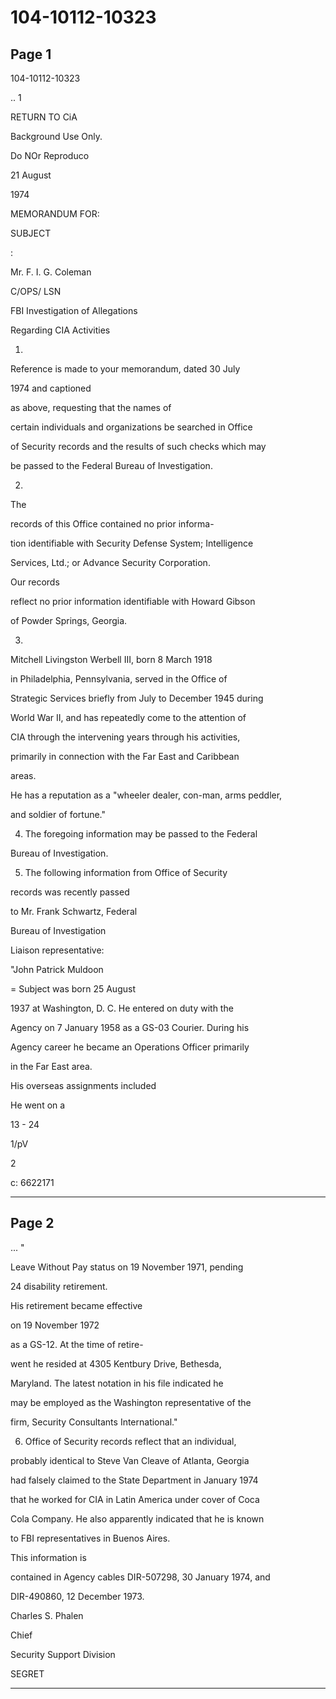 # 104-10112-10323

## Page 1

104-10112-10323

.. 1

RETURN TO CiA

Background Use Only.

Do NOr Reproduco

21 August

1974

MEMORANDUM FOR:

SUBJECT

:

Mr. F. I. G. Coleman

C/OPS/ LSN

FBI Investigation of Allegations

Regarding CIA Activities

1.

Reference is made to your memorandum, dated 30 July

1974 and captioned

as above, requesting that the names of

certain individuals and organizations be searched in Office

of Security records and the results of such checks which may

be passed to the Federal Bureau of Investigation.

2.

The

records of this Office contained no prior informa-

tion identifiable with Security Defense System; Intelligence

Services, Ltd.; or Advance Security Corporation.

Our records

reflect no prior information identifiable with Howard Gibson

of Powder Springs, Georgia.

3.

Mitchell Livingston Werbell III, born 8 March 1918

in Philadelphia, Pennsylvania, served in the Office of

Strategic Services briefly from July to December 1945 during

World War II, and has repeatedly come to the attention of

CIA through the intervening years through his activities,

primarily in connection with the Far East and Caribbean

areas.

He has a reputation as a "wheeler dealer, con-man, arms peddler,

and soldier of fortune."

4. The foregoing information may be passed to the Federal

Bureau of Investigation.

5. The following information from Office of Security

records was recently passed

to Mr. Frank Schwartz, Federal

Bureau of Investigation

Liaison representative:

"John Patrick Muldoon

= Subject was born 25 August

1937 at Washington, D. C. He entered on duty with the

Agency on 7 January 1958 as a GS-03 Courier. During his

Agency career he became an Operations Officer primarily

in the Far East area.

His overseas assignments included

He went on a

13 - 24

1/pV

2

c: 6622171

---

## Page 2

... "

Leave Without Pay status on 19 November 1971, pending

24 disability retirement.

His retirement became effective

on 19 November 1972

as a GS-12. At the time of retire-

went he resided at 4305 Kentbury Drive, Bethesda,

Maryland. The latest notation in his file indicated he

may be employed as the Washington representative of the

firm, Security Consultants International."

6. Office of Security records reflect that an individual,

probably identical to Steve Van Cleave of Atlanta, Georgia

had falsely claimed to the State Department in January 1974

that he worked for CIA in Latin America under cover of Coca

Cola Company. He also apparently indicated that he is known

to FBI representatives in Buenos Aires.

This information is

contained in Agency cables DIR-507298, 30 January 1974, and

DIR-490860, 12 December 1973.

Charles S. Phalen

Chief

Security Support Division

SEGRET

---

